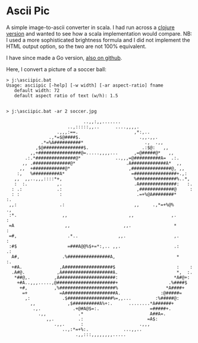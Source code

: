 # Ascii Pic

A simple image-to-ascii converter in scala. 
I had run across a [clojure version](http://www.bestinclass.dk/blog/tribute-steve-ballmer) 
and wanted to see how a scala implementation would compare.  NB: I used a more sophisticated 
brightness formula and I did not implement the HTML output option, so the two are not 100% equivalent.


I have since made a Go version, [also on github](https://github.com/rwtodd/misc-go/tree/master/asciipic).

Here, I convert a picture of a soccer ball:
 
~~~~~~
> j:\asciipic.bat
Usage: asciipic [-help] [-w width] [-ar aspect-ratio] fname
   default width: 72
   default aspect ratio of text (w/h): 1.5


> j:\asciipic.bat -ar 2 soccer.jpg

                             ..,,:,,.......
                       ..,:::::,,..      ....,,,,.
                   .,,,:==.                     ,*:,..
                .,*=$@####$.                      .,,.,,.
             .*=%A##########*                       .,  .,,
           ,$@###############$.                    .:$@:   ,,
         ,,+################@=.....,,,,...      ,=@#####@*   ,,
       .:.*###############@*             ..,,,=@##########A=  .:.
      ,, .##############@*                   .A#############A*  ,,
     ,,  +############@*                      ,###############@, ,,
    :,   %##########A*                         =################+.,:
   ,,  ,,..,,,::::*+,                           %###############%..*,
   :  :.           ,.                           .A##############:   :.
  : .:             .:                            ,#############@     :
  : :               :                            .=+%@A########*     :.
 ,,:                .:                          ,,     .,*=+%@%      .,
 :*.                 ,,                       ,,              ,.      :
 =A                   ,,                    ,,.                *      :
 =#,                   .*..               ,,.                  ,.     :
 :#$                   =###A@@%$+=*:,.. ,,.                    .:    .:
  A#,                .%################A,                       *    :.
  +#A.              ,A##################$                       :    :
  .A#@.            ,A###################A.                      *,  :.
   *##@,.         ,A#####################:                     *A#@+:
    +#A..,,,.....,@######################+                   .%####$
     +#,          ,%#####################%                  *A####+
      =+            =A###################A.               :@#####=
       ,:            .$#################%=,,...         :%#####@:
         ,,            ,$##########A%+:.      ........*A######+
          .,.            .+@#A@$=:.                   =#####+.
            .,,            .*                         A##A=.
               ,,.         .:                        =A$:
                  .,,.      :                     .,,,
                     ..,:*=+%:.             ...,,..
                          .,,:::,,,,,,,,.....


~~~~~~
